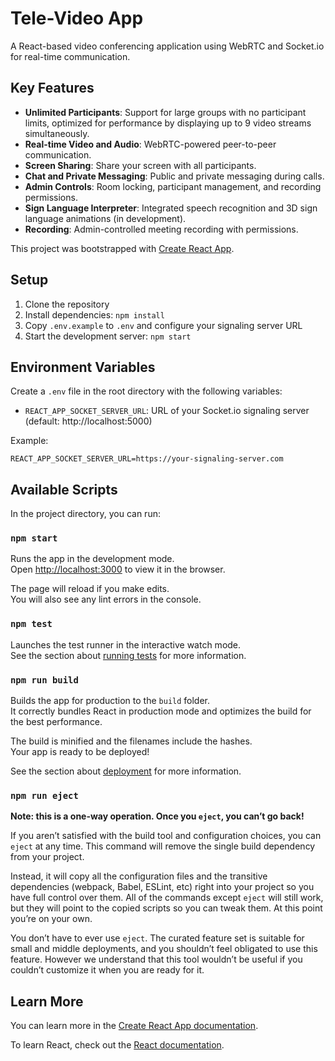 # Tele-Video App

A React-based video conferencing application using WebRTC and Socket.io for real-time communication.

## Key Features

- **Unlimited Participants**: Support for large groups with no participant limits, optimized for performance by displaying up to 9 video streams simultaneously.
- **Real-time Video and Audio**: WebRTC-powered peer-to-peer communication.
- **Screen Sharing**: Share your screen with all participants.
- **Chat and Private Messaging**: Public and private messaging during calls.
- **Admin Controls**: Room locking, participant management, and recording permissions.
- **Sign Language Interpreter**: Integrated speech recognition and 3D sign language animations (in development).
- **Recording**: Admin-controlled meeting recording with permissions.

This project was bootstrapped with [Create React App](https://github.com/facebook/create-react-app).

## Setup

1. Clone the repository
2. Install dependencies: `npm install`
3. Copy `.env.example` to `.env` and configure your signaling server URL
4. Start the development server: `npm start`

## Environment Variables

Create a `.env` file in the root directory with the following variables:

- `REACT_APP_SOCKET_SERVER_URL`: URL of your Socket.io signaling server (default: http://localhost:5000)

Example:
```
REACT_APP_SOCKET_SERVER_URL=https://your-signaling-server.com
```

## Available Scripts

In the project directory, you can run:

### `npm start`

Runs the app in the development mode.\
Open [http://localhost:3000](http://localhost:3000) to view it in the browser.

The page will reload if you make edits.\
You will also see any lint errors in the console.

### `npm test`

Launches the test runner in the interactive watch mode.\
See the section about [running tests](https://facebook.github.io/create-react-app/docs/running-tests) for more information.

### `npm run build`

Builds the app for production to the `build` folder.\
It correctly bundles React in production mode and optimizes the build for the best performance.

The build is minified and the filenames include the hashes.\
Your app is ready to be deployed!

See the section about [deployment](https://facebook.github.io/create-react-app/docs/deployment) for more information.

### `npm run eject`

**Note: this is a one-way operation. Once you `eject`, you can’t go back!**

If you aren’t satisfied with the build tool and configuration choices, you can `eject` at any time. This command will remove the single build dependency from your project.

Instead, it will copy all the configuration files and the transitive dependencies (webpack, Babel, ESLint, etc) right into your project so you have full control over them. All of the commands except `eject` will still work, but they will point to the copied scripts so you can tweak them. At this point you’re on your own.

You don’t have to ever use `eject`. The curated feature set is suitable for small and middle deployments, and you shouldn’t feel obligated to use this feature. However we understand that this tool wouldn’t be useful if you couldn’t customize it when you are ready for it.

## Learn More

You can learn more in the [Create React App documentation](https://facebook.github.io/create-react-app/docs/getting-started).

To learn React, check out the [React documentation](https://reactjs.org/).
